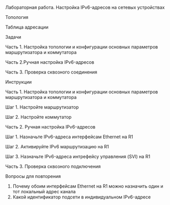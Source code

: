 Лабораторная работа. Настройка IPv6-адресов на сетевых устройствах

Топология

Таблица адресации

Задачи

Часть 1. Настройка топологии и конфигурации основных параметров маршрутизатора и коммутатора

Часть 2.Ручная настройка IPv6-адресов

Часть 3. Проверка сквозного соединения

Инструкции

Часть 1. Настройка топологии и конфигурации основных параметров маршрутизатора и коммутатора

Шаг 1. Настройте маршрутизатор

Шаг 2. Настройте коммутатор

Часть 2. Ручная настройка IPv6-адресов

Шаг 1. Назначьте IPv6-адреса интерфейсам Ethernet на R1 

Шаг 2. Активируйте IPv6 маршрутизацию на R1

Шаг 3. Назначьте IPv6-адреса интрефейсу управления (SVI) на R1

Часть 3. Проверка сквозного  подключения

Вопросы для повторения
1. Почему обоим интерфейсам Ethernet на R1 можно назначить один и тот локальный адрес канала
2. Какой идентификатор подсети в индивидуальном IPv6-адресе 
